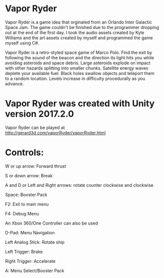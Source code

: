 # Vapor Ryder

Vapor Ryder is a game idea that orginated from an Orlando Inter Galactic Space Jam. The game couldn't be finished due to the programmer dropping out at the end of the first day. I took the audio assets created by Kyle Williams and the art assets created by myself and programmed the game myself using C#.

Vapor Ryder is a retro-styled space game of Marco Polo. Find the exit by following the sound of the beacon and the direction its light hits you while avoiding asteroids and space debris. Large asteroids explode on impact with other hazards splitting into smaller chunks. Satellite energy waves deplete your available fuel. Black holes swallow objects and teleport them to a random location. Levels increase in difficulty procedurally as you advance.


# Vapor Ryder was created with Unity version 2017.2.0
Vapor Ryder can be played at http://gerard3d.com/vaporRyder/vaporRyder.html
 
 
# Controls:
W or up arrow: Forward thrust

S or down arrow: Break

A and D or Left and Right arrows: rotate counter clockwise and clockwise

Space: Booster Pack

F2: Exit to main menu

F4: Debug Menu

 
An Xbox 360/One Controller can also be used

D-Pad: Menu Navigation

Left Analog Stick: Rotate ship

Left Trigger: Brake

Right Trigger: Accelerate

A: Menu Select/Booster Pack


